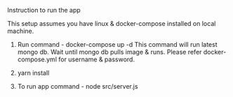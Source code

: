 
Instruction to run the app

This setup assumes you have linux & docker-compose installed on local machine.

1. Run command - docker-compose up -d
This command will run latest mongo db. Wait until mongo db pulls image & runs.
Please refer docker-compose.yml for username & password.

2. yarn install

3. To run app command - node src/server.js
